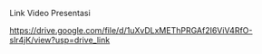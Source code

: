 Link Video Presentasi 

https://drive.google.com/file/d/1uXvDLxMEThPRGAf2I6ViV4RfO-slr4jK/view?usp=drive_link
